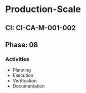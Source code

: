 # Production-Scale

## CI: CI-CA-M-001-002
## Phase: 08

### Activities
- Planning
- Execution
- Verification
- Documentation
